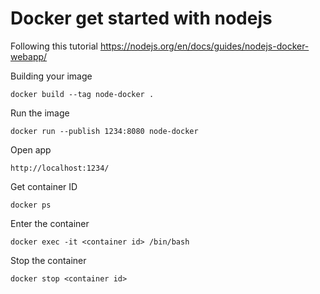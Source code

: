# Docker get started with nodejs

Following this tutorial https://nodejs.org/en/docs/guides/nodejs-docker-webapp/


Building your image

    docker build --tag node-docker .

Run the image

    docker run --publish 1234:8080 node-docker

Open app

    http://localhost:1234/

Get container ID

    docker ps

Enter the container

    docker exec -it <container id> /bin/bash

Stop the container

    docker stop <container id>
